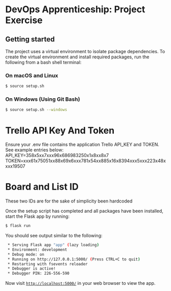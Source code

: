 # DevOps Apprenticeship: Project Exercise

## Getting started

The project uses a virtual environment to isolate package dependencies. To create the virtual environment and install required packages, run the following from a bash shell terminal:

### On macOS and Linux
```bash
$ source setup.sh
```
### On Windows (Using Git Bash)
```bash
$ source setup.sh --windows
```

# Trello API Key And Token
Ensure your .env file contains the application Trello API_KEY and TOKEN.  See example entries below:
API_KEY=358x5xx7xxx96x686983250x1x8xx8x7
TOKEN=xxx61x75051xx88x69x6xxx781x54xx885x16x8394xxx5xxx223x48xxxx19507

# Board and List ID 
These two IDs are for the sake of simplicity been hardcoded

Once the setup script has completed and all packages have been installed, start the Flask app by running:
```bash
$ flask run
```

You should see output similar to the following:
```bash
 * Serving Flask app "app" (lazy loading)
 * Environment: development
 * Debug mode: on
 * Running on http://127.0.0.1:5000/ (Press CTRL+C to quit)
 * Restarting with fsevents reloader
 * Debugger is active!
 * Debugger PIN: 226-556-590
```
Now visit [`http://localhost:5000/`](http://localhost:5000/) in your web browser to view the app.
